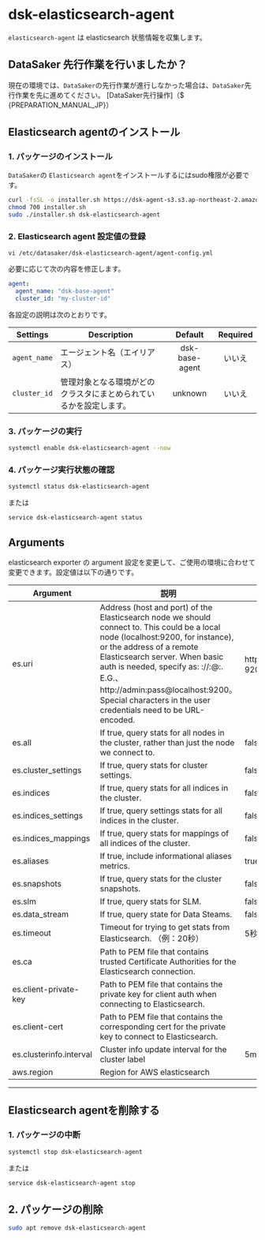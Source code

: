 # dsk-elasticsearch-agent

`elasticsearch-agent` は elasticsearch 状態情報を収集します。

## DataSaker 先行作業を行いましたか？

現在の環境では、`DataSaker`の先行作業が進行しなかった場合は、`DataSaker`先行作業を先に進めてください。 [DataSaker先行操作]（$ {PREPARATION_MANUAL_JP}）

## Elasticsearch agentのインストール

### 1. パッケージのインストール

`DataSaker`の `Elasticsearch agent`をインストールするにはsudo権限が必要です。
<!--
example API Key : VAR_GLOBAL_APIKEY=1234567890abcdef1234567890abcdef
 -->
```bash
curl -fsSL -o installer.sh https://dsk-agent-s3.s3.ap-northeast-2.amazonaws.com/dsk-agent-s3/public/install.sh
chmod 700 installer.sh
sudo ./installer.sh dsk-elasticsearch-agent
```
### 2. Elasticsearch agent 設定値の登録
```shell
vi /etc/datasaker/dsk-elasticsearch-agent/agent-config.yml
```
必要に応じて次の内容を修正します。
```yaml
agent:
  agent_name: "dsk-base-agent"
  cluster_id: "my-cluster-id"
```
各設定の説明は次のとおりです。

| **Settings** | **Description** | **Default** | **Required** |
| -------------------------- | ---------------------------------------------------------------------------------------------------- | :---------: | :----------: |
| `agent_name` |エージェント名（エイリアス）| dsk-base-agent |いいえ
| `cluster_id` |管理対象となる環境がどのクラスタにまとめられているかを設定します。 | unknown |いいえ

### 3. パッケージの実行
```bash
systemctl enable dsk-elasticsearch-agent --now
```
### 4. パッケージ実行状態の確認
```bash
systemctl status dsk-elasticsearch-agent
```
または
```bash
service dsk-elasticsearch-agent status
```
## Arguments

elasticsearch exporter の argument 設定を変更して、ご使用の環境に合わせて変更できます。設定値は以下の通りです。

| Argument |説明|デフォルト|
|-------------------------|------------------------------------------------------------------------------------------------------------------------------------------------------------------------------------------------------------------------------------------------------------------------------------------------------------------------------------------------------------------------------------------|------------------------ |
| es.uri | Address (host and port) of the Elasticsearch node we should connect to. This could be a local node (localhost:9200, for instance), or the address of a remote Elasticsearch server. When basic auth is needed, specify as: <proto>://<user>:<password>@<host>:<port>. E.G.、http://admin:pass@localhost:9200。 Special characters in the user credentials need to be URL-encoded. | http://localhost：9200 |
| es.all | If true, query stats for all nodes in the cluster, rather than just the node we connect to. | false |
| es.cluster_settings | If true, query stats for cluster settings. | false |
| es.indices | If true, query stats for all indices in the cluster. | false |
| es.indices_settings | If true, query settings stats for all indices in the cluster. | false |
| es.indices_mappings | If true, query stats for mappings of all indices of the cluster. | false |
| es.aliases | If true, include informational aliases metrics. | true || es.shards | If true, query stats for all indices in the cluster, including shard-level stats (implies es.indices=true). | false |
| es.snapshots | If true, query stats for the cluster snapshots. | false |
| es.slm | If true, query stats for SLM. | false |
| es.data_stream | If true, query state for Data Steams. | false |
| es.timeout | Timeout for trying to get stats from Elasticsearch. （例：20秒）| 5秒|
| es.ca | Path to PEM file that contains trusted Certificate Authorities for the Elasticsearch connection. | |
| es.client-private-key | Path to PEM file that contains the private key for client auth when connecting to Elasticsearch. | |
| es.client-cert | Path to PEM file that contains the corresponding cert for the private key to connect to Elasticsearch. | |
| es.clusterinfo.interval | Cluster info update interval for the cluster label | 5m || es.ssl-skip-verify | Skip SSL verification when connecting to Elasticsearch. | false |
| aws.region | Region for AWS elasticsearch | |

---

## Elasticsearch agentを削除する

### 1. パッケージの中断
```bash
systemctl stop dsk-elasticsearch-agent
```
または
```bash
service dsk-elasticsearch-agent stop
```
## 2. パッケージの削除
```bash
sudo apt remove dsk-elasticsearch-agent
```
